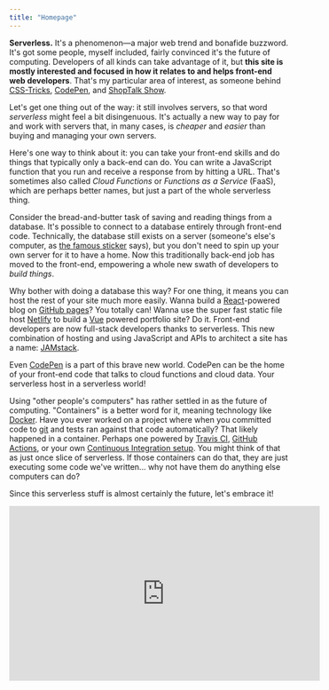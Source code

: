 ```yaml
---
title: "Homepage"
---
```


**Serverless.** It's a phenomenon&mdash;a major web trend and bonafide buzzword. It's got some people, myself included, fairly convinced it's the future of computing. Developers of all kinds can take advantage of it, but **this site is mostly interested and focused in how it relates to and helps front-end web developers**. That's my particular area of interest, as someone behind [CSS-Tricks](https://css-tricks.com/), [CodePen](https://codepen.io/), and [ShopTalk Show](https://shoptalkshow.com/).

Let's get one thing out of the way: it still involves servers, so that word _serverless_ might feel a bit disingenuous. It's actually a new way to pay for and work with servers that, in many cases, is _cheaper_ and _easier_ than buying and managing your own servers.

Here's one way to think about it: you can take your front-end skills and do things that typically only a back-end can do. You can write a JavaScript function that you run and receive a response from by hitting a URL. That's sometimes also called _Cloud Functions_ or _Functions as a Service_ (FaaS), which are perhaps better names, but just a part of the whole serverless thing.

Consider the bread-and-butter task of saving and reading things from a database. It's possible to connect to a database entirely through front-end code. Technically, the database still exists on a server (someone's else's computer, as [the famous sticker](/images/there-is-no-cloud.jpg) says), but you don't need to spin up your own server for it to have a home. Now this traditionally back-end job has moved to the front-end, empowering a whole new swath of developers to _build things_.

Why bother with doing a database this way? For one thing, it means you can host the rest of your site much more easily. Wanna build a [React](https://reactjs.org/)-powered blog on [GitHub pages](https://pages.github.com/)? You totally can! Wanna use the super fast static file host [Netlify](https://www.netlify.com/) to build a [Vue](https://vuejs.org/) powered portfolio site? Do it. Front-end developers are now full-stack developers thanks to serverless. This new combination of hosting and using JavaScript and APIs to architect a site has a name: [JAMstack](https://jamstack.org/).

Even [CodePen](https://codepen.io/) is a part of this brave new world. CodePen can be the home of your front-end code that talks to cloud functions and cloud data. Your serverless host in a serverless world!

Using "other people's computers" has rather settled in as the future of computing. "Containers" is a better word for it, meaning technology like [Docker](https://www.docker.com/). Have you ever worked on a project where when you committed code to [git](https://git-scm.com/) and tests ran against that code automatically? That likely happened in a container. Perhaps one powered by [Travis CI](https://travis-ci.org/), [GitHub Actions](https://github.com/features/actions), or your own [Continuous Integration setup](https://about.gitlab.com/product/continuous-integration/). You might think of that as just once slice of serverless. If those containers can do that, they are just executing some code we've written... why not have them do anything else computers can do?

Since this serverless stuff is almost certainly the future, let's embrace it!

<div class="iframe-wrap">
  <iframe width="560" height="315" src="https://www.youtube.com/embed/2N_sUmpjzZk" frameborder="0" allow="accelerometer; autoplay; encrypted-media; gyroscope; picture-in-picture" allowfullscreen></iframe>
</div>
